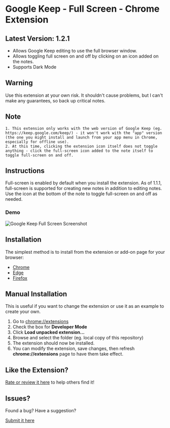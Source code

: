 # Google Keep - Full Screen - Chrome Extension

## Latest Version: 1.2.1
 - Allows Google Keep editing to use the full browser window.
 - Allows toggling full screen on and off by clicking on an icon added on the notes.
 - Supports Dark Mode

## Warning
Use this extension at your own risk. It shouldn't cause problems, but I can't make any guarantees, so back up critical notes.

## Note
    1. This extension only works with the web version of Google Keep (eg. https://keep.google.com/keep/) - it won't work with the "app" version (the one you might install and launch from your app menu in Chrome, especially for offline use).
    2. At this time, clicking the extension icon itself does not toggle anything - click the full-screen icon added to the note itself to toggle full-screen on and off.

## Instructions
Full-screen is enabled by default when you install the extension.  As of 1.1.1, full-screen is
supported for creating new notes in addition to editing notes.  Use the icon at the bottom of the note to toggle full-screen on and off as needed.

### Demo
![Google Keep Full Screen Screenshot](https://raw.githubusercontent.com/chrisputnam9/chrome-google-keep-full-screen/master/images/demo_1.2.1.gif)

## Installation
The simplest method is to install from the extension or add-on page for your browser:
 - [Chrome](https://chrome.google.com/webstore/detail/kcfmkpjpemonceecfpgamaahlkfpjhdk)
 - [Edge](https://microsoftedge.microsoft.com/addons/detail/google-keep-full-screen/mfbggeknlmaadiommcbkidgofgkmdakf)
 - [Firefox](https://addons.mozilla.org/en-US/firefox/addon/google-keep-full-screen-edit/)

## Manual Installation
This is useful if you want to change the extension or use it as an example to create your own.

 1. Go to [chrome://extensions](chrome://extensions)
 2. Check the box for **Developer Mode**
 3. Click **Load unpacked extension...**
 4. Browse and select the folder (eg. local copy of this repository)
 5. The extension should now be installed.
 6. You can modify the extension, save changes, then refresh **chrome://extensions** page to have
    them take effect.

## Like the Extension?
[Rate or review it
here](https://chrome.google.com/webstore/detail/google-keep-full-screen-e/kcfmkpjpemonceecfpgamaahlkfpjhdk/reviews) to help others find it!

## Issues?
Found a bug? Have a suggestion?

[Submit it here](https://github.com/chrisputnam9/chrome-google-keep-full-screen/issues)
